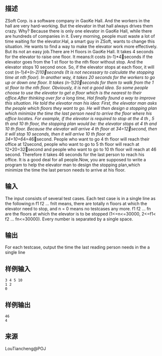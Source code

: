 ## 描述


ZSoft Corp. is a software company in GaoKe Hall. And the workers in the hall are very hard-working. But the elevator in that hall always drives them crazy. Why? Because there is only one elevator in GaoKe Hall, while there are hundreds of companies in it. Every morning, people must waste a lot of time waiting for the elevator.Hal, a smart guy in ZSoft, wants to change this situation. He wants to find a way to make the elevator work more effectively. But its not an easy job.There are H floors in GaoKe Hall. It takes 4 seconds for the elevator to raise one floor. It means:It costs (n-1)*4seconds if the elevator goes from the 1 st floor to the nth floor without stop. And the elevator stops 10 second once. So, if the elevator stops at each floor, it will cost (n-1)*4+(n-2)*10seconds (It is not necessary to calculate the stopping time at nth floor). In another way, it takes 20 seconds for the workers to go up or down one floor. It takes (n-1)*20seconds for them to walk from the 1 st floor to the nth floor. Obviously, it is not a good idea. So some people choose to use the elevator to get a floor which is the nearest to their office.After thinking over for a long time, Hal finally found a way to improve this situation. He told the elevator man his idea: First, the elevator man asks the people which floors they want to go. He will then design a stopping plan which minimize the time the last person need to arrive the floor where his office locates. For example, if the elevator is required to stop at the 4 th , 5 th and 10 th floor, the stopping plan would be: the elevator stops at 4 th and 10 th floor. Because the elevator will arrive 4 th floor at 3*4=12second, then it will stop 10 seconds, then it will arrive 10 th floor at 3*4+10+6*4=46second. People who want to go 4 th floor will reach their office at 12second, people who want to go to 5 th floor will reach at 12+20=32second and people who want to go to 10 th floor will reach at 46 second. Therefore it takes 46 seconds for the last person to reach his office. It is a good deal for all people.Now, you are supposed to write a program to help the elevator man to design the stopping plan,which minimize the time the last person needs to arrive at his floor.

## 输入


The input consists of several test cases. Each test case is in a single line as the following:n f1 f2 ... fnIt means, there are totally n floors at which the elevator need to stop, and n = 0 means no testcases any more. f1 f2 ... fn are the floors at which the elevator is to be stopped (1<=n<=30000, 2<=f1< f2 ... fn<=30000). Every number is separated by a single space.

## 输出


For each testcase, output the time the last reading person needs in the a single line

## 样例输入


```
3 4 5 10
1 2
0

```


## 样例输出


```
46
4

```


## 来源


LouTiancheng@POJ

